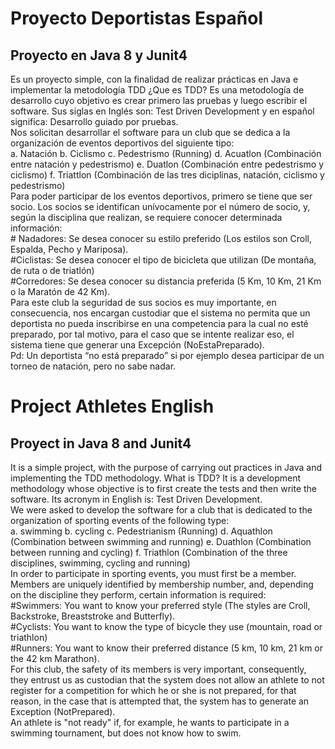 # Proyecto Deportistas Español
## Proyecto en Java 8 y Junit4 <br>
Es un proyecto simple, con la finalidad de realizar prácticas en Java e implementar la metodología TDD ¿Que es TDD?
Es una metodología de desarrollo cuyo objetivo es crear primero las pruebas y luego escribir el software. Sus siglas en Inglés son: Test Driven Development y en español significa: Desarrollo guiado por pruebas. <br>
Nos solicitan desarrollar el software para un club que se dedica a la organización de eventos deportivos del siguiente tipo: <br>a. Natación b. Ciclismo c. Pedestrismo (Running) d. Acuatlon (Combinación entre natación y pedestrismo) e. Duatlon (Combinación entre pedestrismo y ciclismo) f. Triattlon (Combinación de las tres diciplinas, natación, ciclismo y pedestrismo) <br>Para poder participar de los eventos deportivos, primero se tiene que ser socio. Los socios se identifican unívocamente por el número de socio, y, según la disciplina que realizan, se requiere conocer determinada información: <br># Nadadores: Se desea conocer su estilo preferido (Los estilos son Croll, Espalda, Pecho y Mariposa).<br>
#Ciclistas: Se desea conocer el tipo de bicicleta que utilizan (De montaña, de ruta o de triatlón) <br>#Corredores: Se desea conocer su distancia preferida (5 Km, 10 Km, 21 Km o la Maratón de 42 Km). <br>Para este club la seguridad de sus socios es muy importante, en consecuencia, nos encargan custodiar que el sistema no permita que un deportista no pueda inscribirse en una competencia para la cual no esté preparado, por tal motivo, para el caso que se intente realizar eso, el sistema tiene que generar una Excepción (NoEstaPreparado). <br>Pd: Un deportista “no está preparado” si por ejemplo desea participar de un torneo de natación, pero no sabe nadar. 

# Project Athletes English 
## Proyect in Java 8 and Junit4 <br>
It is a simple project, with the purpose of carrying out practices in Java and implementing the TDD methodology. What is TDD?
It is a development methodology whose objective is to first create the tests and then write the software. Its acronym in English is: Test Driven Development.<br>
We were asked to develop the software for a club that is dedicated to the organization of sporting events of the following type: <br>a. swimming b. cycling c. Pedestrianism (Running) d. Aquathlon (Combination between swimming and running) e. Duathlon (Combination between running and cycling) f. Triathlon (Combination of the three disciplines, swimming, cycling and running)<br> In order to participate in sporting events, you must first be a member. Members are uniquely identified by membership number, and, depending on the discipline they perform, certain information is required: <br>#Swimmers: You want to know your preferred style (The styles are Croll, Backstroke, Breaststroke and Butterfly). <br>#Cyclists: You want to know the type of bicycle they use (mountain, road or triathlon) <br>#Runners: You want to know their preferred distance (5 km, 10 km, 21 km or the 42 km Marathon). <br>For this club, the safety of its members is very important, consequently, they entrust us as custodian that the system does not allow an athlete to not register for a competition for which he or she is not prepared, for that reason, in the case that is attempted that, the system has to generate an Exception (NotPrepared).<br> An athlete is "not ready" if, for example, he wants to participate in a swimming tournament, but does not know how to swim.
